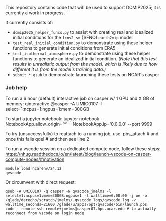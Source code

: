 This repository contains code that will be used to support DCMIP2025; it is currently a work in progress.

It currently consists of:

 * `dcmip2025_helper_funcs.py` to assist with creating real and idealized initial conditions for the `fcnv2_sm` (SFNO) `earth2mip` model
 * `test_real_initial_condition.py` to demonstrate using these helper functions to generate initial conditions from ERA5
 * `test_isothermal_atmosphere.py` to demonstrate using these helper functions to generate an idealized initial condition. *(Note that this test results in unrealistic output from the model, which is likely due to how different it is from the model's training data.)*
 * `submit_*.qsub` to demonstrate launching these tests on NCAR's casper

### Job help

To run a 6 hour (default) interactive job on casper w/ 1 GPU and X GB of memory:
    qinteractive @casper -A UMIC0107 -l select=1:ncpus=1:ngpus=1:mem=300GB

To start a jupyter notebook:
    jupyter notebook --NotebookApp.allow_origin='*' --NotebookApp.ip='0.0.0.0' --port 9999

To try (unsuccessfully) to reattach to a running job, use:
    pbs_attach <job> # and once this fails
    qdel <job> # and then see line 2
    
To run a vscode session on a dedicated compute node, follow these steps: https://nhug.readthedocs.io/en/latest/blog/launch-vscode-on-casper-compute-nodes/#motivation
```
module load ncarenv/24.12
qvscode
```

Or circumvent with direct request: 
```
qsub -A UMIC0107 -q casper -N qvscode_jmelms -l select=1:ncpus=1:mem=300GB:ngpus=1 -l walltime=6:00:00 -j oe -o /glade/derecho/scratch/jmelms/.qvscode_logs/qvscode.log -v walltime_seconds=21600 /glade/u/apps/opt/qvscode/bin/launch.pbs
code --remote ssh-remote+jmelms@casper07.hpc.ucar.edu # to actually reconnect from vscode on login node
```